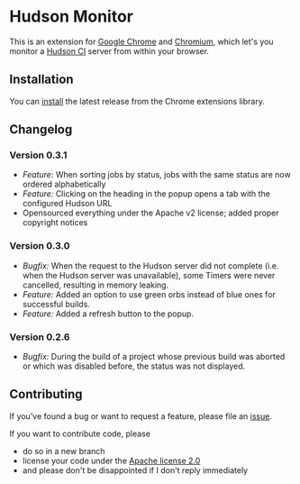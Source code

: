 # Hudson Monitor

This is an extension for [Google Chrome](http://chrome.google.com/) and [Chromium](http://www.chromium.org/Home), which let's you monitor a [Hudson CI](http://www.hudson-ci.org/) server from within your browser.

## Installation

You can [install](https://chrome.google.com/extensions/detail/lnalnbkkohdcnaapeeceifjabgmdfgah) the latest release from the Chrome extensions library.

## Changelog

### Version 0.3.1

* _Feature:_ When sorting jobs by status, jobs with the same status are now ordered alphabetically
* _Feature:_ Clicking on the heading in the popup opens a tab with the configured Hudson URL
* Opensourced everything under the Apache v2 license; added proper copyright notices

### Version 0.3.0

* _Bugfix:_ When the request to the Hudson server did not complete (i.e.
when the Hudson server was unavailable), some Timers were never
cancelled, resulting in memory leaking.
* _Feature:_ Added an option to use green orbs instead of blue ones for
successful builds.
* _Feature:_ Added a refresh button to the popup.

### Version 0.2.6

* _Bugfix:_ During the build of a project whose previous build was
aborted or which was disabled before, the status was not displayed.

## Contributing

If you've found a bug or want to request a feature, please file an [issue](https://github.com/hho/hudsonmonitor/issues).

If you want to contribute code, please

* do so in a new branch
* license your code under the [Apache license 2.0](http://www.apache.org/licenses/LICENSE-2.0.html)
* and please don't be disappointed if I don't reply immediately

